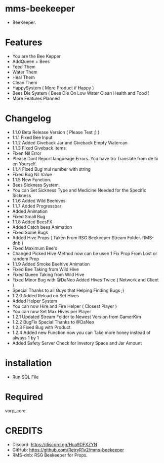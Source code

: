 # mms-beekeeper

- BeeKeeper.

# Features
 
- You are the Bee Kepper
- AddQueen + Bees
- Feed Them
- Water Them
- Heal Them
- Clean Them
- HappySystem ( More Product if Happy )
- Bees Die System ( Bees Die On Low Water Clean Health and Food )
- More Features Planned

# Changelog

- 1.1.0 Beta Release Version ( Please Test ;) )
- 1.1.1 Fixed Bee Input
- 1.1.2 Added Giveback Jar and Giveback Empty Watercan
- 1.1.3 Fixed Giveback Items
- Fixen Nil Error
- Please Dont Report langueage Errors. You have tro Translate from de to en Yourself. 
- 1.1.4 Fixed Bug mul number with string
- Fixed Bug Nil Value
- 1.1.5 New Function.
- Bees Sickness System.
- You can Set Sickness Type and Medicine Needed for the Specific Sickness
- 1.1.6 Added Wild Beehives
- 1.1.7 Added Progressbar
- Added Animation
- Fixed Small Bug
- 1.1.8 Added BeesFX 
- Added Catch bees Animation
- Fixed Some Bugs
- Added Hive Props  ( Taken From RSG Beekeeper Stream Folder. RMS-dnb )
- Fixed Maximum Bee's
- Changed Picked Hive Method now can be usen 1 Fix Prop From Lost or random Prop
- 1.1.9 Added Smoke Beehive Animation
- Fixed Bee Taking from Wild Hive
- Fixed Queen Taking from Wild Hive
- Fixed Minor Bug with @DaNeo Added Hives Twice ( Network and Client )
- Special Thanks to all Guys that Helping Finding Bugs ;) 
- 1.2.0 Added Reload on Set Hives
- Added Helper System
- You can now Hire and Fire Helper ( Closest Player )
- You can now Set Max Hives per Player
- 1.2.1 Updated Stream Folder to Newest Version from GamerKim
- 1.2.2 BugFix Special Thanks to @DaNeo
- 1.2.3 Fixed Bug with Product.
- 1.2.4 Added new Function now you can Take more honey instead of always 1 by 1
- Added Safety Server Check for Invetory Space and Jar Amount

# installation 

- Run SQL File

# Required

vorp_core


# CREDITS
- Discord: https://discord.gg/Hua9DFXZYN
- GitHub: https://github.com/RetryR1v2/mms-beekeeper
- RMS-dnb: RSG Beekeeper for Props.